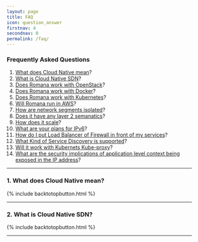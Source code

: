 ```yaml
---
layout: page
title: FAQ
icon: question_answer
firstnav: 4
secondnav: 0
permalink: /faq/
---
```


### Frequently Asked Questions

1. [What does Cloud Native mean](#what-does-cloud-native-mean)?
2. [What is Cloud Native SDN](#what-does-cloud-native-mean)?
3. [Does Romana work with OpenStack](#what-does-cloud-native-mean)?
4. [Does Romana work with Docker](#what-does-cloud-native-mean)?
5. [Does Romana work with Kubernetes](#what-does-cloud-native-mean)?
6. [Will Romana run in AWS](#what-does-cloud-native-mean)?
7. [How are network segments isolated](#what-does-cloud-native-mean)?
8. [Does it have any layer 2 semanatics](#what-does-cloud-native-mean)?
9. [How does it scale](#what-does-cloud-native-mean)?
10. [What are your plans for IPv6](#what-does-cloud-native-mean)?
11. [How do I put Load Balancer of Firewall in front of my services](#what-does-cloud-native-mean)?
12. [What Kind of Service Discovery is supported](#what-does-cloud-native-mean)?
13. [Will it work with Kubernets Kube-proxy](#what-does-cloud-native-mean)?
14. [What are the security implications of application level context being exposed in the IP address](#what-does-cloud-native-mean)?


---

### 1. What does Cloud Native mean?


{% include backtotopbutton.html %}

---

### 2. What is Cloud Native SDN?


{% include backtotopbutton.html %}


---
